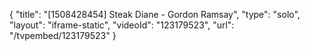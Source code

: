 {
    "title": "[1508428454] Steak Diane - Gordon Ramsay",
    "type": "solo",
    "layout": "iframe-static",
    "videoId": "123179523",
    "url": "\/tvpembed\/123179523"
}